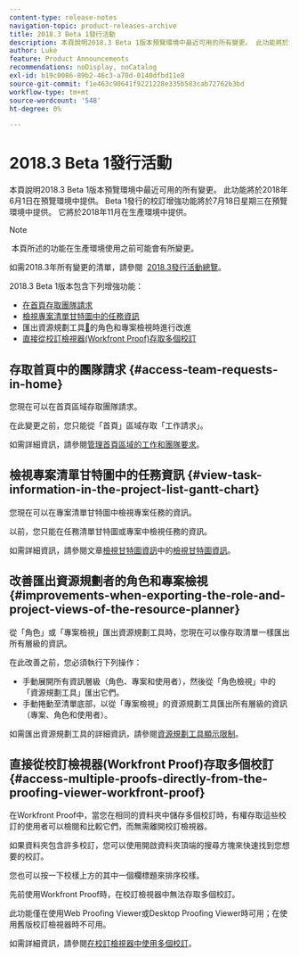 ```yaml
---
content-type: release-notes
navigation-topic: product-releases-archive
title: 2018.3 Beta 1發行活動
description: 本頁說明2018.3 Beta 1版本預覽環境中最近可用的所有變更。 此功能將於2018年6月1日在預覽環境中提供。 Beta 1發行的校訂增強功能將於7月18日星期三在預覽環境中提供。 它將於2018年11月在生產環境中提供。
author: Luke
feature: Product Announcements
recommendations: noDisplay, noCatalog
exl-id: b19c0086-89b2-46c3-a70d-0140dfbd11e8
source-git-commit: f1e463c90641f9221228e335b583cab72762b3bd
workflow-type: tm+mt
source-wordcount: '548'
ht-degree: 0%

---
```


# 2018.3 Beta 1發行活動

本頁說明2018.3 Beta 1版本預覽環境中最近可用的所有變更。 此功能將於2018年6月1日在預覽環境中提供。 Beta 1發行的校訂增強功能將於7月18日星期三在預覽環境中提供。 它將於2018年11月在生產環境中提供。

>[!NOTE]
>
> 本頁所述的功能在生產環境使用之前可能會有所變更。

如需2018.3年所有變更的清單，請參閱  [2018.3發行活動總覽](../../../../product-announcements/product-releases/quarterly-release-archive/2018.3-release-activity/2018-3-release-activity-overview.md)。

2018.3 Beta 1版本包含下列增強功能：

* [在首頁存取團隊請求](#access-team-requests-in-home)
* [檢視專案清單甘特圖中的任務資訊](#view-task-information-in-the-project-list-gantt-chart)
* 匯出資源規劃工具[&#128279;](#improvements-when-exporting-the-role-and-project-views-of-the-resource-planner)的角色和專案檢視時進行改進
* [直接從校訂檢視器(Workfront Proof)存取多個校訂](#access-multiple-proofs-directly-from-the-proofing-viewer-workfront-proof)

## 存取首頁中的團隊請求 {#access-team-requests-in-home}

您現在可以在首頁區域存取團隊請求。

在此變更之前，您只能從「首頁」區域存取「工作請求」。

如需詳細資訊，請參閱[管理首頁區域的工作和團隊要求](../../../../workfront-basics/using-home/using-the-home-area/manage-work-and-team-requests-home.md)。

## 檢視專案清單甘特圖中的任務資訊 {#view-task-information-in-the-project-list-gantt-chart}

您現在可以在專案清單甘特圖中檢視專案任務的資訊。 

以前，您只能在任務清單甘特圖或專案中檢視任務的資訊。

如需詳細資訊，請參閱文章[檢視甘特圖資訊](../../../../manage-work/gantt-chart/use-the-gantt-chart/view-info-in-gantt.md)中的[檢視甘特圖資訊](../../../../manage-work/gantt-chart/use-the-gantt-chart/view-info-in-gantt.md)。

## 改善匯出資源規劃者的角色和專案檢視 {#improvements-when-exporting-the-role-and-project-views-of-the-resource-planner}

從「角色」或「專案檢視」匯出資源規劃工具時，您現在可以像存取清單一樣匯出所有層級的資訊。

在此改善之前，您必須執行下列操作：

* 手動展開所有資訊層級（角色、專案和使用者），然後從「角色檢視」中的「資源規劃工具」匯出它們。
* 手動捲動至清單底部，以從「專案檢視」的資源規劃工具匯出所有層級的資訊（專案、角色和使用者）。

如需匯出資源規劃工具的詳細資訊，請參閱[資源規劃工具顯示限制](../../../../resource-mgmt/resource-planning/resource-planner-display-limitations.md)。

## 直接從校訂檢視器(Workfront Proof)存取多個校訂 {#access-multiple-proofs-directly-from-the-proofing-viewer-workfront-proof}

在Workfront Proof中，當您在相同的資料夾中儲存多個校訂時，有權存取這些校訂的使用者可以檢閱和比較它們，而無需離開校訂檢視器。 

如果資料夾包含許多校訂，您可以使用開啟資料夾頂端的搜尋方塊來快速找到您想要的校訂。

您也可以按一下校樣上方的其中一個欄標題來排序校樣。

先前使用Workfront Proof時，在校訂檢視器中無法存取多個校訂。

此功能僅在使用Web Proofing Viewer或Desktop Proofing Viewer時可用；在使用舊版校訂檢視器時不可用。

如需詳細資訊，請參閱[在校訂檢視器中使用多個校訂](../../../../workfront-proof/wp-work-proofsfiles/review-proofs-wpv/work-with-multiple-proofs.md)。
